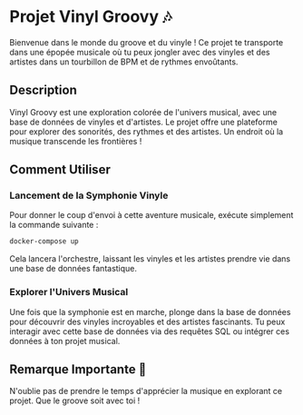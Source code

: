 # Projet Vinyl Groovy 🎶

Bienvenue dans le monde du groove et du vinyle ! Ce projet te transporte dans une épopée musicale où tu peux jongler avec des vinyles et des artistes dans un tourbillon de BPM et de rythmes envoûtants.

## Description

Vinyl Groovy est une exploration colorée de l'univers musical, avec une base de données de vinyles et d'artistes. Le projet offre une plateforme pour explorer des sonorités, des rythmes et des artistes. Un endroit où la musique transcende les frontières !

## Comment Utiliser

### Lancement de la Symphonie Vinyle

Pour donner le coup d'envoi à cette aventure musicale, exécute simplement la commande suivante :

```bash
docker-compose up
```

Cela lancera l'orchestre, laissant les vinyles et les artistes prendre vie dans une base de données fantastique.

### Explorer l'Univers Musical

Une fois que la symphonie est en marche, plonge dans la base de données pour découvrir des vinyles incroyables et des artistes fascinants. Tu peux interagir avec cette base de données via des requêtes SQL ou intégrer ces données à ton projet musical.

## Remarque Importante 🎵

N'oublie pas de prendre le temps d'apprécier la musique en explorant ce projet. Que le groove soit avec toi !
